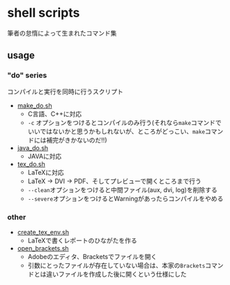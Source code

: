 # shell scripts
筆者の怠惰によって生まれたコマンド集

## usage
### "do" series
コンパイルと実行を同時に行うスクリプト
- [make_do.sh](https://github.com/KoiShin/shell_scripts/blob/master/make_do.sh)
    - C言語、C++に対応
    - `-c` オプションをつけるとコンパイルのみ行う(それなら`make`コマンドでいいではないかと思うかもしれないが、ところがどっこい、`make`コマンドには補完がきかないのだ!!)
- [java_do.sh](https://github.com/KoiShin/shell_scripts/blob/master/java_do.sh)
    - JAVAに対応
- [tex_do.sh](https://github.com/KoiShin/shell_scripts/blob/master/tex_do.sh)
    - LaTeXに対応
    - LaTeX -> DVI -> PDF、そしてプレビューで開くところまで行う
    - `--clean`オプションをつけると中間ファイル(aux, dvi, log)を削除する
    - `--severe`オプションをつけるとWarningがあったらコンパイルをやめる

### other
- [create_tex_env.sh](https://github.com/KoiShin/shell_scripts/blob/master/create_tex_template/create_tex_env.sh)
    - LaTeXで書くレポートのひながたを作る
- [open_brackets.sh](https://github.com/KoiShin/shell_scripts/blob/master/open_brackets.sh)
    - Adobeのエディタ、Bracketsでファイルを開く
    - 引数にとったファイルが存在していない場合は、本家の`Brackets`コマンドとは違いファイルを作成した後に開くという仕様にした
